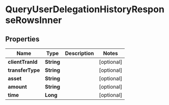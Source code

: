 

# QueryUserDelegationHistoryResponseRowsInner


## Properties

| Name | Type | Description | Notes |
|------------ | ------------- | ------------- | -------------|
|**clientTranId** | **String** |  |  [optional] |
|**transferType** | **String** |  |  [optional] |
|**asset** | **String** |  |  [optional] |
|**amount** | **String** |  |  [optional] |
|**time** | **Long** |  |  [optional] |



